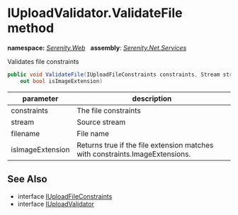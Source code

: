 # IUploadValidator.ValidateFile method
**namespace:** *[Serenity.Web](../../README.md#serenity.web-namespace)*   **assembly**: *[Serenity.Net.Services](../../README.md)*

Validates file constraints

```csharp
public void ValidateFile(IUploadFileConstraints constraints, Stream stream, string filename, 
    out bool isImageExtension)
```

| parameter | description |
| --- | --- |
| constraints | The file constraints |
| stream | Source stream |
| filename | File name |
| isImageExtension | Returns true if the file extension matches with constraints.ImageExtensions. |

## See Also

* interface [IUploadFileConstraints](../Serenity.Net.Core/../../Serenity.ComponentModel/IUploadFileConstraints.md)
* interface [IUploadValidator](../IUploadValidator.md)